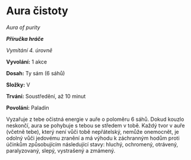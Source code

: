 # Aura čistoty


*Aura of purity*


***Příručka hráče***


*Vymítání 4. úrovně*


**Vyvolání:** 1 akce


**Dosah:** Ty sám (6 sáhů)


**Složky:** V


**Trvání:** Soustředění, až 10 minut


**Povolání:** Paladin


Vyzařuje z tebe očistná energie v auře o poloměru 6 sáhů. Dokud kouzlo neskončí, aura se pohybuje s tebou se středem v tobě. Každý tvor v auře (včetně tebe), který není vůči tobě nepřátelský, nemůže onemocnět, je odolný vůči jedovému zranění a má výhodu k záchranným hodům proti účinkům způsobujícím následující stavy: hluchý, ochromený, otrávený, paralyzovaný, slepý, vystrašený a zmámený.
<!--stackedit_data:
eyJoaXN0b3J5IjpbLTI1MDg1MDk3MF19
-->